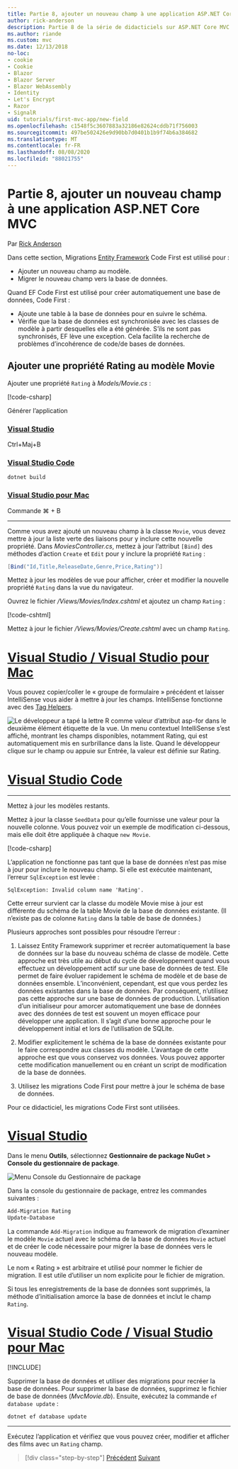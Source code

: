 ```yaml
---
title: Partie 8, ajouter un nouveau champ à une application ASP.NET Core MVC
author: rick-anderson
description: Partie 8 de la série de didacticiels sur ASP.NET Core MVC.
ms.author: riande
ms.custom: mvc
ms.date: 12/13/2018
no-loc:
- cookie
- Cookie
- Blazor
- Blazor Server
- Blazor WebAssembly
- Identity
- Let's Encrypt
- Razor
- SignalR
uid: tutorials/first-mvc-app/new-field
ms.openlocfilehash: c1548f5c3607883a32186e82624cddb71f756003
ms.sourcegitcommit: 497be502426e9d90bb7d0401b1b9f74b6a384682
ms.translationtype: MT
ms.contentlocale: fr-FR
ms.lasthandoff: 08/08/2020
ms.locfileid: "88021755"
---
```

# <a name="part-8-add-a-new-field-to-an-aspnet-core-mvc-app"></a>Partie 8, ajouter un nouveau champ à une application ASP.NET Core MVC

Par [Rick Anderson](https://twitter.com/RickAndMSFT)

Dans cette section, Migrations [Entity Framework](/ef/core/get-started/aspnetcore/new-db) Code First est utilisé pour :

* Ajouter un nouveau champ au modèle.
* Migrer le nouveau champ vers la base de données.

Quand EF Code First est utilisé pour créer automatiquement une base de données, Code First :

* Ajoute une table à la base de données pour en suivre le schéma.
* Vérifie que la base de données est synchronisée avec les classes de modèle à partir desquelles elle a été générée. S’ils ne sont pas synchronisés, EF lève une exception. Cela facilite la recherche de problèmes d’incohérence de code/de bases de données.

## <a name="add-a-rating-property-to-the-movie-model"></a>Ajouter une propriété Rating au modèle Movie

Ajouter une propriété `Rating` à *Models/Movie.cs* :

[!code-csharp[](~/tutorials/first-mvc-app/start-mvc/sample/MvcMovie22/Models/MovieDateRating.cs?highlight=13&name=snippet)]

Générer l’application

### <a name="visual-studio"></a>[Visual Studio](#tab/visual-studio)

 Ctrl+Maj+B

### <a name="visual-studio-code"></a>[Visual Studio Code](#tab/visual-studio-code)

```dotnetcli
dotnet build
```

### <a name="visual-studio-for-mac"></a>[Visual Studio pour Mac](#tab/visual-studio-mac)

Commande ⌘ + B

------

Comme vous avez ajouté un nouveau champ à la classe `Movie`, vous devez mettre à jour la liste verte des liaisons pour y inclure cette nouvelle propriété. Dans *MoviesController.cs*, mettez à jour l’attribut `[Bind]` des méthodes d’action `Create` et `Edit` pour y inclure la propriété `Rating` :

```csharp
[Bind("Id,Title,ReleaseDate,Genre,Price,Rating")]
   ```

Mettez à jour les modèles de vue pour afficher, créer et modifier la nouvelle propriété `Rating` dans la vue du navigateur.

Ouvrez le fichier */Views/Movies/Index.cshtml* et ajoutez un champ `Rating` :

[!code-cshtml[](~/tutorials/first-mvc-app/start-mvc/sample/MvcMovie22/Views/Movies/IndexGenreRating.cshtml?highlight=16,38&range=24-64)]

Mettez à jour le fichier */Views/Movies/Create.cshtml* avec un champ `Rating`.

# <a name="visual-studio--visual-studio-for-mac"></a>[Visual Studio / Visual Studio pour Mac](#tab/visual-studio+visual-studio-mac)

Vous pouvez copier/coller le « groupe de formulaire » précédent et laisser IntelliSense vous aider à mettre à jour les champs. IntelliSense fonctionne avec des [Tag Helpers](xref:mvc/views/tag-helpers/intro).

![Le développeur a tapé la lettre R comme valeur d’attribut asp-for dans le deuxième élément étiquette de la vue. Un menu contextuel IntelliSense s’est affiché, montrant les champs disponibles, notamment Rating, qui est automatiquement mis en surbrillance dans la liste. Quand le développeur clique sur le champ ou appuie sur Entrée, la valeur est définie sur Rating.](new-field/_static/cr.png)

# <a name="visual-studio-code"></a>[Visual Studio Code](#tab/visual-studio-code)

<!-- This tab intentionally left blank. -->

---

Mettez à jour les modèles restants.

Mettez à jour la classe `SeedData` pour qu’elle fournisse une valeur pour la nouvelle colonne. Vous pouvez voir un exemple de modification ci-dessous, mais elle doit être appliquée à chaque `new Movie`.

[!code-csharp[](start-mvc/sample/MvcMovie/Models/SeedDataRating.cs?name=snippet1&highlight=6)]

L’application ne fonctionne pas tant que la base de données n’est pas mise à jour pour inclure le nouveau champ. Si elle est exécutée maintenant, l’erreur `SqlException` est levée :

`SqlException: Invalid column name 'Rating'.`

Cette erreur survient car la classe du modèle Movie mise à jour est différente du schéma de la table Movie de la base de données existante. (Il n’existe pas de colonne `Rating` dans la table de base de données.)

Plusieurs approches sont possibles pour résoudre l’erreur :

1. Laissez Entity Framework supprimer et recréer automatiquement la base de données sur la base du nouveau schéma de classe de modèle. Cette approche est très utile au début du cycle de développement quand vous effectuez un développement actif sur une base de données de test. Elle permet de faire évoluer rapidement le schéma de modèle et de base de données ensemble. L’inconvénient, cependant, est que vous perdez les données existantes dans la base de données. Par conséquent, n’utilisez pas cette approche sur une base de données de production. L’utilisation d’un initialiseur pour amorcer automatiquement une base de données avec des données de test est souvent un moyen efficace pour développer une application. Il s’agit d’une bonne approche pour le développement initial et lors de l’utilisation de SQLite.

2. Modifier explicitement le schéma de la base de données existante pour le faire correspondre aux classes du modèle. L’avantage de cette approche est que vous conservez vos données. Vous pouvez apporter cette modification manuellement ou en créant un script de modification de la base de données.

3. Utilisez les migrations Code First pour mettre à jour le schéma de base de données.

Pour ce didacticiel, les migrations Code First sont utilisées.

# <a name="visual-studio"></a>[Visual Studio](#tab/visual-studio)

Dans le menu **Outils**, sélectionnez **Gestionnaire de package NuGet > Console du gestionnaire de package**.

  ![Menu Console du Gestionnaire de package](adding-model/_static/pmc.png)

Dans la console du gestionnaire de package, entrez les commandes suivantes :

```powershell
Add-Migration Rating
Update-Database
```

La commande `Add-Migration` indique au framework de migration d’examiner le modèle `Movie` actuel avec le schéma de la base de données `Movie` actuel et de créer le code nécessaire pour migrer la base de données vers le nouveau modèle.

Le nom « Rating » est arbitraire et utilisé pour nommer le fichier de migration. Il est utile d’utiliser un nom explicite pour le fichier de migration.

Si tous les enregistrements de la base de données sont supprimés, la méthode d’initialisation amorce la base de données et inclut le champ `Rating`.

# <a name="visual-studio-code--visual-studio-for-mac"></a>[Visual Studio Code / Visual Studio pour Mac](#tab/visual-studio-code+visual-studio-mac)

[!INCLUDE[](~/includes/RP-mvc-shared/sqlite-warn.md)]

Supprimer la base de données et utiliser des migrations pour recréer la base de données. Pour supprimer la base de données, supprimez le fichier de base de données (*MvcMovie.db*). Ensuite, exécutez la commande `ef database update` :

```dotnetcli
dotnet ef database update
```

---
<!-- End of VS tabs -->

Exécutez l’application et vérifiez que vous pouvez créer, modifier et afficher des films avec un `Rating` champ.

> [!div class="step-by-step"]
> [Précédent](search.md) 
>  [Suivant](validation.md)
